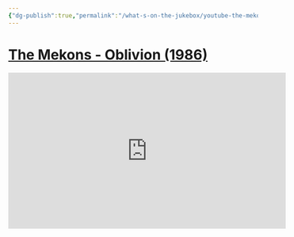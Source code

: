 ```yaml
---
{"dg-publish":true,"permalink":"/what-s-on-the-jukebox/youtube-the-mekons-oblivion-1986/"}
---
```


# [The Mekons - Oblivion (1986)](https://www.youtube.com/watch?v=cb2LPcSH0H8)

<iframe width="560" height="315" src="https://www.youtube-nocookie.com/embed/cb2LPcSH0H8" title="YouTube video player" frameborder="0" allow="accelerometer; autoplay; clipboard-write; encrypted-media; gyroscope; picture-in-picture" allowfullscreen></iframe>

